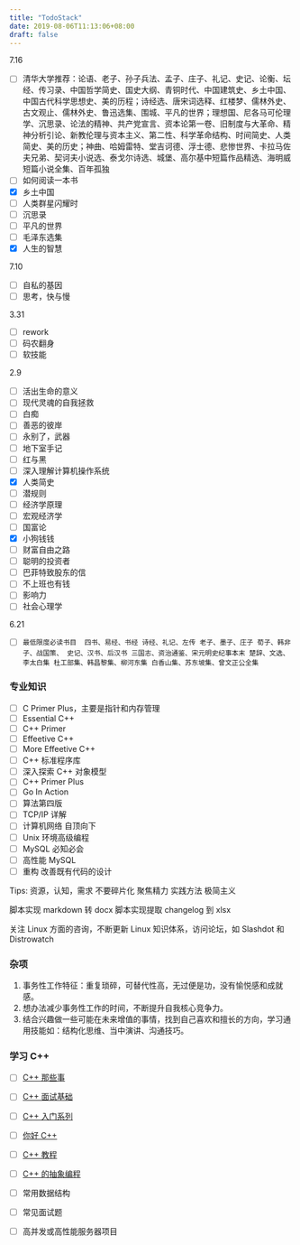 ```yaml
---
title: "TodoStack"
date: 2019-08-06T11:13:06+08:00
draft: false
---
```


7.16

- [ ] 清华大学推荐：论语、老子、孙子兵法、孟子、庄子、礼记、史记、论衡、坛经、传习录、中国哲学简史、国史大纲、青铜时代、中国建筑史、乡土中国、中国古代科学思想史、美的历程；诗经选、唐宋词选释、红楼梦、儒林外史、古文观止、儒林外史、鲁迅选集、围城、平凡的世界；理想国、尼各马可伦理学、沉思录、论法的精神、共产党宣言、资本论第一卷、旧制度与大革命、精神分析引论、新教伦理与资本主义、第二性、科学革命结构、时间简史、人类简史、美的历史；神曲、哈姆雷特、堂吉诃德、浮士德、悲惨世界、卡拉马佐夫兄弟、契诃夫小说选、泰戈尔诗选、城堡、高尔基中短篇作品精选、海明威短篇小说全集、百年孤独
- [ ] 如何阅读一本书
- [x] 乡土中国
- [ ] 人类群星闪耀时
- [ ] 沉思录
- [ ] 平凡的世界
- [ ] 毛泽东选集
- [x] 人生的智慧

7.10

- [ ] 自私的基因
- [ ] 思考，快与慢

3.31

- [ ] rework
- [ ] 码农翻身
- [ ] 软技能

2.9

- [ ] 活出生命的意义
- [ ] 现代灵魂的自我拯救
- [ ] 白痴
- [ ] 善恶的彼岸
- [ ] 永别了，武器
- [ ] 地下室手记
- [ ] 红与黑
- [ ] 深入理解计算机操作系统
- [x] 人类简史
- [ ] 潜规则
- [ ] 经济学原理
- [ ] 宏观经济学
- [ ] 国富论
- [x] 小狗钱钱
- [ ] 财富自由之路
- [ ] 聪明的投资者
- [ ] 巴菲特致股东的信
- [ ] 不上班也有钱
- [ ] 影响力
- [ ] 社会心理学

6.21

- [ ] `最低限度必读书目	
四书、易经、书经
诗经、礼记、左传
老子、墨子、庄子
荀子、韩非子、战国策、
史记、汉书、后汉书
三国志、资治通鉴、宋元明史纪事本末
楚辞、文选、李太白集
杜工部集、韩昌黎集、柳河东集
白香山集、苏东坡集、曾文正公全集`

### 专业知识

- [ ] C Primer Plus，主要是指针和内存管理
- [ ] Essential C++
- [ ] C++ Primer
- [ ] Effeetive C++
- [ ] More Effeetive C++
- [ ] C++ 标准程序库
- [ ] 深入探索 C++ 对象模型
- [ ] C++ Primer Plus
- [ ] Go In Action
- [ ] 算法第四版
- [ ] TCP/IP 详解
- [ ] 计算机网络 自顶向下
- [ ] Unix 环境高级编程
- [ ] MySQL 必知必会
- [ ] 高性能 MySQL
- [ ] 重构 改善既有代码的设计

Tips: 资源，认知，需求
不要碎片化
聚焦精力
实践方法
极简主义

脚本实现 markdown 转 docx
脚本实现提取 changelog 到 xlsx

关注 Linux 方面的咨询，不断更新 Linux 知识体系，访问论坛，如 Slashdot 和 Distrowatch

### 杂项
1. 事务性工作特征：重复琐碎，可替代性高，无过便是功，没有愉悦感和成就感。
2. 想办法减少事务性工作的时间，不断提升自我核心竞争力。
3. 结合兴趣做一些可能在未来增值的事情，找到自己喜欢和擅长的方向，学习通用技能如：结构化思维、当中演讲、沟通技巧。

### 学习 C++
- [ ] [C++ 那些事](https://light-city.club/sc)
- [ ] [C++ 面试基础](https://github.com/huihut/interview)
- [ ] [C++ 入门系列](https://www.jianshu.com/u/67702c00ea59)
- [ ] [你好 C++](https://zhuanlan.zhihu.com/nihaoCPP)
- [ ] [C++ 教程](https://www.runoob.com/cplusplus/cpp-tutorial.html)
- [ ] [C++ 的抽象编程](https://www.bilibili.com/video/BV1G7411k7jG/)
- [ ] 常用数据结构
- [ ] 常见面试题
- [ ] 高并发或高性能服务器项目

